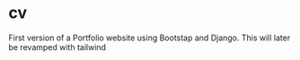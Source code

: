 # cv

First version of a Portfolio website using Bootstap and Django. 
This will later be revamped with tailwind
